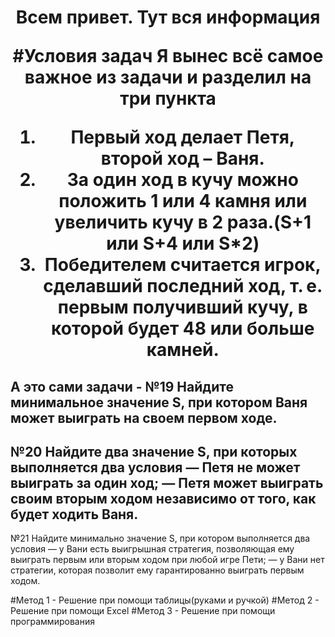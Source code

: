 <h1 align="center">Всем привет. Тут вся информация</a> 

#Условия задач
Я вынес всё самое важное из задачи и разделил на три пункта

1. Первый ход делает Петя, второй ход – Ваня.
2. За один ход в кучу можно положить 1 или 4 камня или увеличить кучу в 2 раза.(S+1 или S+4 или S*2)
3. Победителем считается игрок, сделавший последний ход, т. е. первым получивший кучу, в которой будет 48 или больше камней.

А это сами задачи -
№19 Найдите минимальное значение S, при котором Ваня может выиграть на своем первом ходе.
--------------------------------------------------------------------------------------------
№20 Найдите два значение S, при которых выполняется два условия
— Петя не может выиграть за один ход;
— Петя может выиграть своим вторым ходом независимо от того, как будет ходить Ваня.
--------------------------------------------------------------------------------------------
№21 Найдите минимально значение S, при котором выполняется два условия
— у Вани есть выигрышная стратегия, позволяющая ему выиграть первым или вторым ходом при любой игре Пети;
— у Вани нет стратегии, которая позволит ему гарантированно выиграть первым ходом.


#Метод 1 - Решение при помощи таблицы(руками и ручкой)
#Метод 2 - Решение при помощи Excel
#Метод 3 - Решение при помощи программирования
